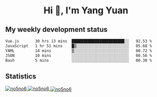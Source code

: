 <h1 align="center">Hi 👋, I'm Yang Yuan</h1>


## My weekly development status
<!--START_SECTION:waka-->

```txt
Vue.js       30 hrs 13 mins  ███████████████████████░░   92.53 %
JavaScript   1 hr 51 mins    █▒░░░░░░░░░░░░░░░░░░░░░░░   05.68 %
YAML         14 mins         ▒░░░░░░░░░░░░░░░░░░░░░░░░   00.72 %
JSON         10 mins         ░░░░░░░░░░░░░░░░░░░░░░░░░   00.56 %
Bash         5 mins          ░░░░░░░░░░░░░░░░░░░░░░░░░   00.30 %
```

<!--END_SECTION:waka-->

## Statistics
<a href="https://github.com/anuraghazra/github-readme-stats">
  <img src="https://github-readme-stats.vercel.app/api/top-langs/?username=no5no6&theme=dracula" alt="no5no6">
</a>
<a href="https://github.com/anuraghazra/github-readme-stats">
  <img src="https://github-readme-stats.vercel.app/api?username=no5no6&show_icons=true&theme=dracula&line_height=40" alt="no5no6">
</a>
<a href="https://github.com/anuraghazra/github-readme-stats">
  <img align="center" src="https://github-readme-streak-stats.herokuapp.com/?user=no5no6&theme=dracula" alt="no5no6" />
</a>